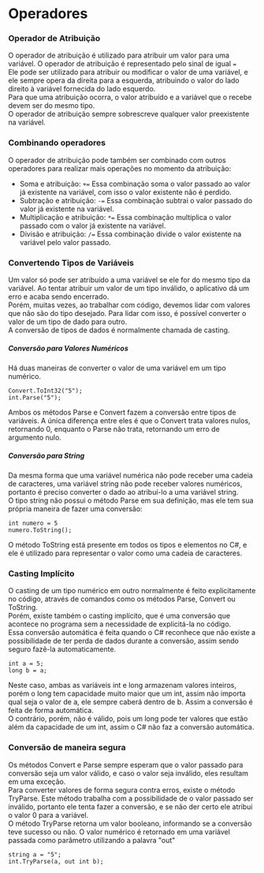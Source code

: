# Operadores

### Operador de Atribuição

O operador de atribuição é utilizado para atribuir um valor para uma variável. O operador de atribuição é representado pelo sinal de igual `=`  
Ele pode ser utilizado para atribuir ou modificar o valor de uma variável, e ele sempre opera da direita para a esquerda, atribuindo o valor do lado direito à variável fornecida do lado esquerdo.  
Para que uma atribuição ocorra, o valor atribuído e a variável que o recebe devem ser do mesmo tipo.  
O operador de atribuição sempre sobrescreve qualquer valor preexistente na variável.

### Combinando operadores

O operador de atribuição pode também ser combinado com outros operadores para realizar mais operações no momento da atribuição:
- Soma e atribuição: `+=`
Essa combinação soma o valor passado ao valor já existente na variável, com isso o valor existente não é perdido.
- Subtração e atribuição: `-=`
Essa combinação subtrai o valor passado do valor já existente na variável.
- Multiplicação e atribuição: `*=`
Essa combinação multiplica o valor passado com o valor já existente na variável.
- Divisão e atribuição: `/=`
Essa combinação divide o valor existente na variável pelo valor passado.

### Convertendo Tipos de Variáveis

Um valor só pode ser atribuído a uma variável se ele for do mesmo tipo da variável. Ao tentar atribuir um valor de um tipo inválido, o aplicativo dá um erro e acaba sendo encerrado.  
Porém, muitas vezes, ao trabalhar com código, devemos lidar com valores que não são do tipo desejado. Para lidar com isso, é possível converter o valor de um tipo de dado para outro.  
A conversão de tipos de dados é normalmente chamada de casting.

##### Conversão para Valores Numéricos

Há duas maneiras de converter o valor de uma variável em um tipo numérico.
```
Convert.ToInt32("5");
int.Parse("5");
```

Ambos os métodos Parse e Convert fazem a conversão entre tipos de variáveis. A única diferença entre eles é que o Convert trata valores nulos, retornando 0, enquanto o Parse não trata, retornando um erro de argumento nulo.

##### Conversão para String

Da mesma forma que uma variável numérica não pode receber uma cadeia de caracteres, uma variável string não pode receber valores numéricos, portanto é preciso converter o dado ao atribuí-lo a uma variável string.  
O tipo string não possui o método Parse em sua definição, mas ele tem sua própria maneira de fazer uma conversão:
```
int numero = 5
numero.ToString();
```

O método ToString está presente em todos os tipos e elementos no C#, e ele é utilizado para representar o valor como uma cadeia de caracteres.

### Casting Implícito

O casting de um tipo numérico em outro normalmente é feito explicitamente no código, através de comandos como os métodos Parse, Convert ou ToString.  
Porém, existe também o casting implícito, que é uma conversão que acontece no programa sem a necessidade de explicitá-la no código.  
Essa conversão automática é feita quando o C# reconhece que não existe a possibilidade de ter perda de dados durante a conversão, assim sendo seguro fazê-la automaticamente.
```
int a = 5;
long b = a;
```

Neste caso, ambas as variáveis int e long armazenam valores inteiros, porém o long tem capacidade muito maior que um int, assim não importa qual seja o valor de a, ele sempre caberá dentro de b. Assim a conversão é feita de forma automática.  
O contrário, porém, não é válido, pois um long pode ter valores que estão além da capacidade de um int, assim o C# não faz a conversão automática.

### Conversão de maneira segura

Os métodos Convert e Parse sempre esperam que o valor passado para conversão seja um valor válido, e caso o valor seja inválido, eles resultam em uma exceção.  
Para converter valores de forma segura contra erros, existe o método TryParse. Este método trabalha com a possibilidade de o valor passado ser inválido, portanto ele tenta fazer a conversão, e se não der certo ele atribui o valor 0 para a variável.  
O método TryParse retorna um valor booleano, informando se a conversão teve sucesso ou não. O valor numérico é retornado em uma variável passada como parâmetro utilizando a palavra "out"
```
string a = "5";
int.TryParse(a, out int b);
```